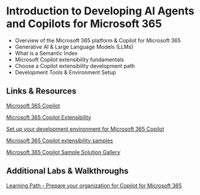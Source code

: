 # Introduction to Developing AI Agents and Copilots for Microsoft 365

- Overview of the Microsoft 365 platform & Copilot for Microsoft 365
- Generative AI & Large Language Models (LLMs)
- What is a Semantic Index
- Microsoft Copilot extensibility fundamentals
- Choose a Copilot extensibility development path
- Development Tools & Environment Setup

## Links & Resources

[Microsoft 365 Copilot](https://learn.microsoft.com/en-us/copilot/microsoft-365/)

[Microsoft 365 Copilot Extensibility](https://learn.microsoft.com/en-us/microsoft-365-copilot/extensibility/)

[Set up your development environment for Microsoft 365 Copilot](https://learn.microsoft.com/en-us/microsoft-365-copilot/extensibility/prerequisites?source=recommendations)

[Microsoft 365 Copilot extensibility samples](https://learn.microsoft.com/en-us/microsoft-365-copilot/extensibility/samples)

[Microsoft 365 Copilot Sample Solution Gallery](https://adoption.microsoft.com/en-us/sample-solution-gallery/?product=Microsoft+Graph+connectors&product=Microsoft+365+Copilot)

## Additional Labs & Walkthroughs

[Learning Path - Prepare your organization for Copilot for Microsoft 365](https://learn.microsoft.com/en-us/training/paths/prepare-your-organization-microsoft-365-copilot/)

